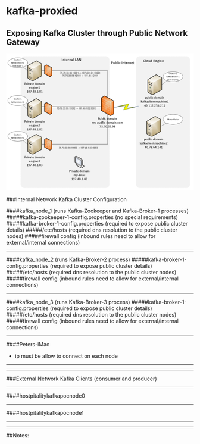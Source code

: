 # kafka-proxied
## Exposing Kafka Cluster through Public Network Gateway


![kafka_cluster_topology](kafka_cluster_topology.png)


###Internal Network Kafka Cluster Configuration

####kafka_node_1 (runs Kafka-Zookeeper and Kafka-Broker-1 processes)
#####kafka-zookeeper-1-config.properties (no special requirements)
#####kafka-broker-1-config.properties (required to expose public cluster details)
#####/etc/hosts (required dns resolution to the public cluster nodes)
#####firewall config (inbound rules need to allow for external/internal connections)

- - -

####kafka_node_2 (runs Kafka-Broker-2 process)
#####kafka-broker-1-config.properties (required to expose public cluster details)
#####/etc/hosts (required dns resolution to the public cluster nodes)
#####firewall config (inbound rules need to allow for external/internal connections)
- - -
####kafka_node_3 (runs Kafka-Broker-3 process)
#####kafka-broker-1-config.properties (required to expose public cluster details)
#####/etc/hosts (required dns resolution to the public cluster nodes)
#####firewall config (inbound rules need to allow for external/internal connections)
- - -
####Peters-iMac
- ip must be allow to connect on each node
- - -
- - -



###External Network Kafka Clients (consumer and producer)
- - -

####hostpitalitykafkapocnode0
- - -

####hostpitalitykafkapocnode1
- - -
- - -

##Notes:

